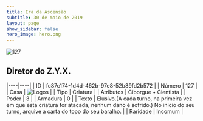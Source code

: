 ```yaml
---
title: Era da Ascensão
subtitle: 30 de maio de 2019
layout: page
show_sidebar: false
hero_image: hero.png
---
```


![127](https://cdn.keyforgegame.com/media/card_front/pt/435_127_GWFH2HPF7QR2_pt.png)

## Diretor do Z.Y.X.

|----|----|
| ID | fc87c174-1d4d-462b-97e8-52b89fd2b572 |
| Número | 127 |
| Casa | ![Logos](https://archonarcana.com/images/thumb/c/ce/Logos.png/22px-Logos.png "Logos") |
| Tipo | Criatura |
| Atributos | Ciborgue • Cientista |
| Poder | 3 |
| Armadura | 0 |
| Texto | Elusivo.(A cada turno, na primeira vez em que esta criatura for atacada, nenhum dano é sofrido.) No início do seu turno, arquive a carta do topo do seu baralho. |
| Raridade | Incomum |
